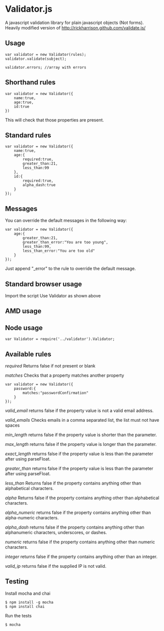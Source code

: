 Validator.js
============

A javascript validation library for plain javascript objects (Not forms). Heavily modified version of http://rickharrison.github.com/validate.js/

Usage
-----

	var validator = new Validator(rules);
	validator.validate(subject);

	validator.errors; //array with errors

Shorthand rules
---------------

	var validator = new Validator({
		name:true,
		age:true,
		id:true
	})

This will check that those properties are present.

Standard rules
--------------

	var validator = new Validator({
		name:true,
		age:{
			required:true,
			greater_than:21,
			less_than:99
		},
		id:{
			required:true,
			alpha_dash:true
		}
	});

Messages
--------

You can override the default messages in the following way:

	var validator = new Validator({
		age:{
			greater_than:21,
			greater_than_error:"You are too young",
			less_than:99,
			less_than_error:"You are too old"
		}
	});

Just append "_error" to the rule to override the default message.

Standard browser usage
----------------------

Import the script
Use Validator as shown above

AMD usage
---------

	

Node usage
----------

	var Validator = require('../validator').Validator;

Available rules
---------------

*required*
Returns false if not present or blank

*matches*
Checks that a property matches another property

	var validator = new Validator({
		password:{
			matches:"passwordConfirmation"
		}
	});

*valid_email*
returns false if the property value is not a valid email address.

*valid_emails*
Checks emails in a comma separated list, the list must not have spaces

*min_length*
returns false if the property value is shorter than the parameter.

*max_length*
returns false if the property value is longer than the parameter.

*exact_length*
returns false if the property value is less than the parameter after using parseFloat.

*greater_than*
returns false if the property value is less than the parameter after using parseFloat.

*less_than*
Returns false if the property contains anything other than alphabetical characters.

*alpha*
Returns false if the property contains anything other than alphabetical characters.

*alpha_numeric*
returns false if the property contains anything other than alpha-numeric characters.

*alpha_dash*
returns false if the property contains anything other than alphanumeric characters, underscores, or dashes.

*numeric*
returns false if the property contains anything other than numeric characters.

*integer*
returns false if the property contains anything other than an integer.

*valid_ip*
returns false if the supplied IP is not valid.


Testing
-------

Install mocha and chai

	$ npm install -g mocha
	$ npm install chai

Run the tests

	$ mocha
